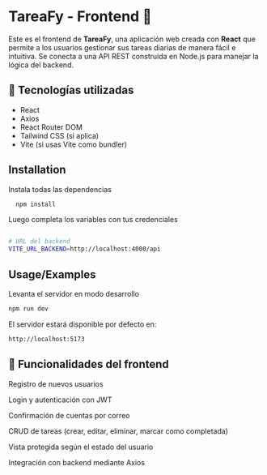 
# TareaFy - Frontend 🎯

Este es el frontend de **TareaFy**, una aplicación web creada con **React** que permite a los usuarios gestionar sus tareas diarias de manera fácil e intuitiva. Se conecta a una API REST construida en Node.js para manejar la lógica del backend.


## 🚀 Tecnologías utilizadas

- React
- Axios
- React Router DOM
- Tailwind CSS (si aplica)
- Vite (si usas Vite como bundler)
## Installation

Instala todas las dependencias

```bash
  npm install
```

Luego completa los variables con tus credenciales

```bash

# URL del backend
VITE_URL_BACKEND=http://localhost:4000/api

```


## Usage/Examples

Levanta el servidor en modo desarrollo
```bash
npm run dev
```

El servidor estará disponible por defecto en:
```bash
http://localhost:5173
```


## 📌 Funcionalidades del frontend

Registro de nuevos usuarios

Login y autenticación con JWT

Confirmación de cuentas por correo

CRUD de tareas (crear, editar, eliminar, marcar como completada)

Vista protegida según el estado del usuario

Integración con backend mediante Axios